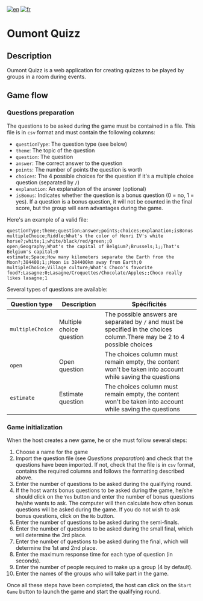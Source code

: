 [![en](https://img.shields.io/badge/language-english-brightgreen)](./README.md)
[![fr](https://img.shields.io/badge/langue-français-red)](./README.fr.md)

# Oumont Quizz

## Description

Oumont Quizz is a web application for creating quizzes to be played by groups in a room during events.

## Game flow

### Questions preparation

The questions to be asked during the game must be contained in a file. This file is in `csv` format and must contain the following columns:

- `questionType`: The question type (see below)
- `theme`: The topic of the question
- `question`: The question
- `answer`: The correct answer to the question
- `points`: The number of points the question is worth
- `choices`: The 4 possible choices for the question if it's a multiple choice question (separated by `/`)
- `explanation`: An explanation of the answer (optional)
- `isBonus`: Indicates whether the question is a bonus question (0 = no, 1 = yes). If a question is a bonus question, it will not be counted in the final score, but the group will earn advantages during the game.

Here's an example of a valid file:

```csv
questionType;theme;question;answer;points;choices;explanation;isBonus
multipleChoice;Riddle;What's the color of Henri IV's white horse?;white;1;white/black/red/green;;0
open;Geography;What's the capital of Belgium?;Brussels;1;;That's Belgium's capital;0
estimate;Space;How many kilometers separate the Earth from the Moon?;384400;1;;Moon is 384400km away from Earth;0
multipleChoice;Village culture;What's Choco's favorite food?;Lasagne;0;Lasagne/Croquettes/Chocolate/Apples;;Choco really likes lasagne;1
```

Several types of questions are available:

| Question type    | Description              | Spécificités                                                                                                               |
| ---------------- | ------------------------ | -------------------------------------------------------------------------------------------------------------------------- |
| `multipleChoice` | Multiple choice question | The possible answers are separated by `/` and must be specified in the choices column.There may be 2 to 4 possible choices |
| `open`           | Open question            | The choices column must remain empty, the content won't be taken into account while saving the questions                   |
| `estimate`       | Estimate question        | The choices column must remain empty, the content won't be taken into account while saving the questions                   |

### Game initialization

When the host creates a new game, he or she must follow several steps:

1. Choose a name for the game
2. Import the question file (see _Questions preparation_) and check that the questions have been imported. If not, check that the file is in `csv` format, contains the required columns and follows the formatting described above.
3. Enter the number of questions to be asked during the qualifying round.
4. If the host wants bonus questions to be asked during the game, he/she should click on the `Yes` button and enter the number of bonus questions he/she wants to ask. The computer will then calculate how often bonus questions will be asked during the game. If you do not wish to ask bonus questions, click on the `No` button.
5. Enter the number of questions to be asked during the semi-finals.
6. Enter the number of questions to be asked during the small final, which will determine the 3rd place.
7. Enter the number of questions to be asked during the final, which will determine the 1st and 2nd place.
8. Enter the maximum response time for each type of question (in seconds).
9. Enter the number of people required to make up a group (4 by default).
10. Enter the names of the groups who will take part in the game.

Once all these steps have been completed, the host can click on the `Start Game` button to launch the game and start the qualifying round.
